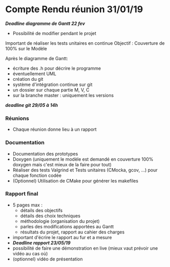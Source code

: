 # Compte Rendu réunion 31/01/19

***Deadline diagramme de Gantt 22 fev***
* Possibilité de modifier pendant le projet

Important de réaliser les tests unitaires en continue
Objectif : Couverture de 100% sur le Modèle

Après le diagramme de Gantt:
* écriture des .h pour décrire le programme
* éventuellement UML
* création du git
* système d'intégration continue sur git
* un dossier sur chaque partie M, V, C
* sur la branche master : uniquement les versions

***deadline git 29/05 à 14h***

### Réunions
* Chaque réunion donne lieu à un rapport

### Documentation
* Documentation des prototypes
* Doxygen (uniquement le modèle est demandé en couverture 100% doxygen mais c'est mieux de la faire pour tout)
* Réaliser des tests Valgrind et Tests unitaires (CMocka, gcov, ...) pour chaque fonction codée
* (Optionnel) Utilisation de CMake pour générer les makefiles

### Rapport final
* 5 pages max :
    - détails des objectifs
    - détails des choix techniques
    - méthodologie (organisation du projet)
    - parles des modifications apportées au Gantt
    - résultats du projet, rapport au cahier des charges
* important d'écrire le rapport au fur et a mesure
* ***Deadline rapport 23/05/19***
* possibilité de faire une démonstration en live (mieux vaut prévoir une vidéo au cas où)
* (optionnel) vidéo de présentation
